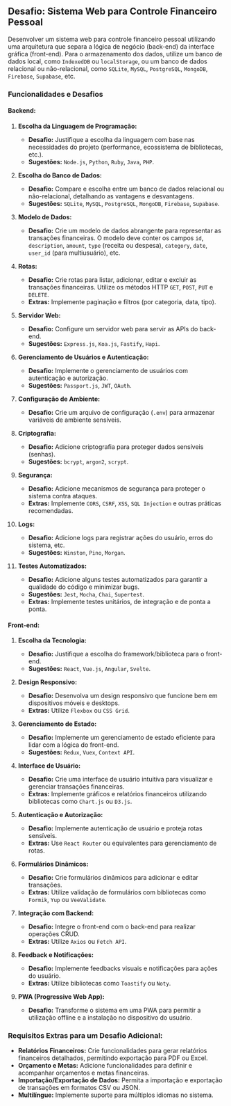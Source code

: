 ## Desafio: Sistema Web para Controle Financeiro Pessoal

Desenvolver um sistema web para controle financeiro pessoal utilizando uma arquitetura que separa a lógica de negócio (back-end) da interface gráfica (front-end). Para o armazenamento dos dados, utilize um banco de dados local, como `IndexedDB` ou `localStorage`, ou um banco de dados relacional ou não-relacional, como `SQLite`, `MySQL`, `PostgreSQL`, `MongoDB`, `Firebase`, `Supabase`, etc.

### Funcionalidades e Desafios

#### Backend:
1. **Escolha da Linguagem de Programação:**
   - **Desafio:** Justifique a escolha da linguagem com base nas necessidades do projeto (performance, ecossistema de bibliotecas, etc.).
   - **Sugestões:** `Node.js`, `Python`, `Ruby`, `Java`, `PHP`.

2. **Escolha do Banco de Dados:**
   - **Desafio:** Compare e escolha entre um banco de dados relacional ou não-relacional, detalhando as vantagens e desvantagens.
   - **Sugestões:** `SQLite`, `MySQL`, `PostgreSQL`, `MongoDB`, `Firebase`, `Supabase`.

3. **Modelo de Dados:**
   - **Desafio:** Crie um modelo de dados abrangente para representar as transações financeiras. O modelo deve conter os campos `id`, `description`, `amount`, `type` (receita ou despesa), `category`, `date`, `user_id` (para multiusuário), etc.

4. **Rotas:**
   - **Desafio:** Crie rotas para listar, adicionar, editar e excluir as transações financeiras. Utilize os métodos HTTP `GET`, `POST`, `PUT` e `DELETE`.
   - **Extras:** Implemente paginação e filtros (por categoria, data, tipo).

5. **Servidor Web:**
   - **Desafio:** Configure um servidor web para servir as APIs do back-end.
   - **Sugestões:** `Express.js`, `Koa.js`, `Fastify`, `Hapi`.

6. **Gerenciamento de Usuários e Autenticação:**
   - **Desafio:** Implemente o gerenciamento de usuários com autenticação e autorização.
   - **Sugestões:** `Passport.js`, `JWT`, `OAuth`.

7. **Configuração de Ambiente:**
   - **Desafio:** Crie um arquivo de configuração (`.env`) para armazenar variáveis de ambiente sensíveis.

8. **Criptografia:**
   - **Desafio:** Adicione criptografia para proteger dados sensíveis (senhas).
   - **Sugestões:** `bcrypt`, `argon2`, `scrypt`.

9. **Segurança:**
   - **Desafio:** Adicione mecanismos de segurança para proteger o sistema contra ataques.
   - **Extras:** Implemente `CORS`, `CSRF`, `XSS`, `SQL Injection` e outras práticas recomendadas.

10. **Logs:**
    - **Desafio:** Adicione logs para registrar ações do usuário, erros do sistema, etc.
    - **Sugestões:** `Winston`, `Pino`, `Morgan`.

11. **Testes Automatizados:**
    - **Desafio:** Adicione alguns testes automatizados para garantir a qualidade do código e minimizar bugs.
    - **Sugestões:** `Jest`, `Mocha`, `Chai`, `Supertest`.
    - **Extras:** Implemente testes unitários, de integração e de ponta a ponta.

#### Front-end:
1. **Escolha da Tecnologia:**
   - **Desafio:** Justifique a escolha do framework/biblioteca para o front-end.
   - **Sugestões:** `React`, `Vue.js`, `Angular`, `Svelte`.

2. **Design Responsivo:**
   - **Desafio:** Desenvolva um design responsivo que funcione bem em dispositivos móveis e desktops.
   - **Extras:** Utilize `Flexbox` ou `CSS Grid`.

3. **Gerenciamento de Estado:**
   - **Desafio:** Implemente um gerenciamento de estado eficiente para lidar com a lógica do front-end.
   - **Sugestões:** `Redux`, `Vuex`, `Context API`.

4. **Interface de Usuário:**
   - **Desafio:** Crie uma interface de usuário intuitiva para visualizar e gerenciar transações financeiras.
   - **Extras:** Implemente gráficos e relatórios financeiros utilizando bibliotecas como `Chart.js` ou `D3.js`.

5. **Autenticação e Autorização:**
   - **Desafio:** Implemente autenticação de usuário e proteja rotas sensíveis.
   - **Extras:** Use `React Router` ou equivalentes para gerenciamento de rotas.

6. **Formulários Dinâmicos:**
   - **Desafio:** Crie formulários dinâmicos para adicionar e editar transações.
   - **Extras:** Utilize validação de formulários com bibliotecas como `Formik`, `Yup` ou `VeeValidate`.

7. **Integração com Backend:**
   - **Desafio:** Integre o front-end com o back-end para realizar operações CRUD.
   - **Extras:** Utilize `Axios` ou `Fetch API`.

8. **Feedback e Notificações:**
   - **Desafio:** Implemente feedbacks visuais e notificações para ações do usuário.
   - **Extras:** Utilize bibliotecas como `Toastify` ou `Noty`.

9. **PWA (Progressive Web App):**
   - **Desafio:** Transforme o sistema em uma PWA para permitir a utilização offline e a instalação no dispositivo do usuário.

### Requisitos Extras para um Desafio Adicional:
- **Relatórios Financeiros:** Crie funcionalidades para gerar relatórios financeiros detalhados, permitindo exportação para PDF ou Excel.
- **Orçamento e Metas:** Adicione funcionalidades para definir e acompanhar orçamentos e metas financeiras.
- **Importação/Exportação de Dados:** Permita a importação e exportação de transações em formatos CSV ou JSON.
- **Multilíngue:** Implemente suporte para múltiplos idiomas no sistema.